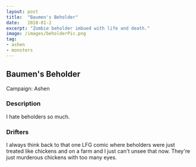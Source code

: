 ```yaml
---
layout: post
title:  "Baumen's Beholder"
date:   2018-01-2
excerpt: "Zombie beholder imbued with life and death."
image: /images/beholderPic.png
tag:
- ashen
- monsters 
---
```


## Baumen's Beholder
Campaign: Ashen

### Description
I hate beholders so much.

### Drifters
I always think back to that one LFG comic where beholders were just treated like chickens and on a farm and I just can't unsee that now. They're just murderous chickens with too many eyes.
